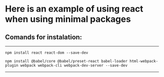 # Here is an example of using react when using minimal packages

## Comands for instalation:

---

`npm install react react-dom --save-dev`

`npm install @babel/core @babel/preset-react babel-loader html-webpack-plugin webpack webpack-cli webpack-dev-server --save-dev`

---
